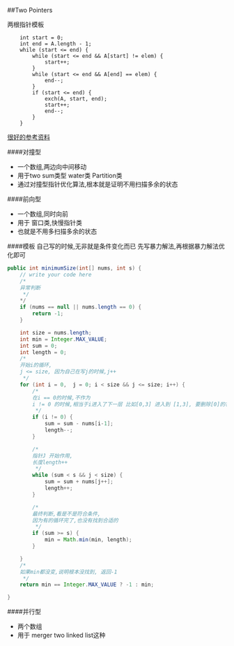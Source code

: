 ##Two Pointers

两根指针模板

        int start = 0;
        int end = A.length - 1;
        while (start <= end) {
            while (start <= end && A[start] != elem) {
                start++;
            }
            while (start <= end && A[end] == elem) {
                end--;
            }
            if (start <= end) {
                exch(A, start, end);
                start++;
                end--;
            }
        }

[很好的参考资料](http://blog.csdn.net/ohmygirl/article/details/7850068)

####对撞型
- 一个数组,两边向中间移动
- 用于two sum类型 water类 Partition类
- 通过对撞型指针优化算法,根本就是证明不用扫描多余的状态

####前向型
- 一个数组,同时向前
- 用于 窗口类,快慢指针类
- 也就是不用多扫描多余的状态

####模板
自己写的时候,无非就是条件变化而已
先写暴力解法,再根据暴力解法优化即可

```java
public int minimumSize(int[] nums, int s) {
    // write your code here
    /*
    异常判断
     */
    */
    if (nums == null || nums.length == 0) {
        return -1;
    }

    int size = nums.length;
    int min = Integer.MAX_VALUE;
    int sum = 0;
    int length = 0;
    /*
    开始i的循环,
    j <= size, 因为自己在写j的时候,j++
     */
    for (int i = 0,  j = 0; i < size && j <= size; i++) {
        /*
        在i == 0的时候,不作为
        i != 0 的时候,相当于i进入了下一层 比如[0,3] 进入到 [1,3], 要删除[0]的状态
         */
        if (i != 0) {
            sum = sum - nums[i-1];
            length--;
        }

        /*
        指针J 开始作用,
        长度length++
         */
        while (sum < s && j < size) {
            sum = sum + nums[j++];
            length++;
        }

        /*
        最终判断,看是不是符合条件,
        因为有的循环完了,也没有找到合适的
         */
        if (sum >= s) {
            min = Math.min(min, length);
        }

    }
    /*
    如果min都没变,说明根本没找到, 返回-1
     */
    return min == Integer.MAX_VALUE ? -1 : min;

}
```
####并行型
- 两个数组
- 用于 merger two linked list这种
